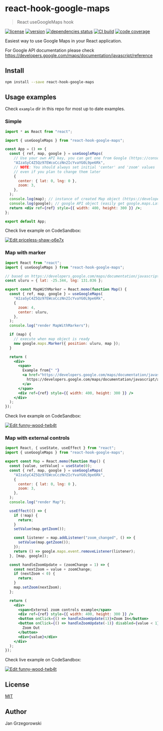 # react-hook-google-maps

> React useGoogleMaps hook

[![license](https://img.shields.io/github/license/jmarceli/react-hook-google-maps.svg)](https://opensource.org/licenses/MIT)
[![version](https://img.shields.io/npm/v/react-hook-google-maps.svg)](https://www.npmjs.com/package/react-hook-google-maps)
[![dependencies status](https://img.shields.io/david/jmarceli/react-hook-google-maps.svg)](https://david-dm.org/jmarceli/react-hook-google-maps)
[![CI build](https://img.shields.io/circleci/project/github/jmarceli/react-hook-google-maps/master.svg)](https://circleci.com/gh/jmarceli/react-hook-google-maps)
[![code coverage](https://img.shields.io/codecov/c/github/jmarceli/react-hook-google-maps.svg)](https://codecov.io/gh/jmarceli/react-hook-google-maps)

Easiest way to use Google Maps in your React application.

For Google API documentation please check https://developers.google.com/maps/documentation/javascript/reference

## Install

```bash
npm install --save react-hook-google-maps
```

## Usage examples

Check `example` dir in this repo for most up to date examples.

### Simple

```jsx
import * as React from "react";

import { useGoogleMaps } from "react-hook-google-maps";

const App = () => {
  const { ref, map, google } = useGoogleMaps(
    // Use your own API key, you can get one from Google (https://console.cloud.google.com/google/maps-apis/overview)
    "AIzaSyC4Z5Qz97EWcoCczNn2IcYvaYG0L9pe6Rk",
    // NOTE: You should always set initial 'center' and 'zoom' values
    // even if you plan to change them later
    {
      center: { lat: 0, lng: 0 },
      zoom: 3,
    },
  );
  console.log(map); // instance of created Map object (https://developers.google.com/maps/documentation/javascript/reference/map)
  console.log(google); // google API object (easily get google.maps.LatLng or google.maps.Marker or any other Google Maps class)
  return <div ref={ref} style={{ width: 400, height: 300 }} />;
};

export default App;
```

Check live example on CodeSandbox:

[![Edit priceless-shaw-o6e7x](https://codesandbox.io/static/img/play-codesandbox.svg)](https://codesandbox.io/s/priceless-shaw-o6e7x?fontsize=14&hidenavigation=1&theme=dark)

### Map with marker

```jsx
import React from "react";
import { useGoogleMaps } from "react-hook-google-maps";

// based on https://developers.google.com/maps/documentation/javascript/adding-a-google-map
const uluru = { lat: -25.344, lng: 131.036 };

export const MapWithMarker = React.memo(function Map() {
  const { ref, map, google } = useGoogleMaps(
    "AIzaSyC4Z5Qz97EWcoCczNn2IcYvaYG0L9pe6Rk",
    {
      zoom: 4,
      center: uluru,
    },
  );
  console.log("render MapWithMarkers");

  if (map) {
    // execute when map object is ready
    new google.maps.Marker({ position: uluru, map });
  }

  return (
    <div>
      <span>
        Example from{" "}
        <a href="https://developers.google.com/maps/documentation/javascript/adding-a-google-map">
          https://developers.google.com/maps/documentation/javascript/adding-a-google-map
        </a>
      </span>
      <div ref={ref} style={{ width: 400, height: 300 }} />
    </div>
  );
});
```

Check live example on CodeSandbox:

[![Edit funny-wood-twb4t](https://codesandbox.io/static/img/play-codesandbox.svg)](https://codesandbox.io/s/funny-wood-twb4t?fontsize=14&hidenavigation=1&theme=dark)

### Map with external controls

```jsx
import React, { useState, useEffect } from "react";
import { useGoogleMaps } from "react-hook-google-maps";

export const Map = React.memo(function Map() {
  const [value, setValue] = useState(0);
  const { ref, map, google } = useGoogleMaps(
    "AIzaSyC4Z5Qz97EWcoCczNn2IcYvaYG0L9pe6Rk",
    {
      center: { lat: 0, lng: 0 },
      zoom: 3,
    },
  );
  console.log("render Map");

  useEffect(() => {
    if (!map) {
      return;
    }
    setValue(map.getZoom());

    const listener = map.addListener("zoom_changed", () => {
      setValue(map.getZoom());
    });
    return () => google.maps.event.removeListener(listener);
  }, [map, google]);

  const handleZoomUpdate = (zoomChange = 1) => {
    const nextZoom = value + zoomChange;
    if (nextZoom < 0) {
      return;
    }
    map.setZoom(nextZoom);
  };

  return (
    <div>
      <span>External zoom controls example</span>
      <div ref={ref} style={{ width: 400, height: 300 }} />
      <button onClick={() => handleZoomUpdate(1)}>Zoom In</button>
      <button onClick={() => handleZoomUpdate(-1)} disabled={value < 1}>
        Zoom Out
      </button>
      <div>{value}</div>
    </div>
  );
});
```

Check live example on CodeSandbox:

[![Edit funny-wood-twb4t](https://codesandbox.io/static/img/play-codesandbox.svg)](https://codesandbox.io/s/funny-wood-twb4t?fontsize=14&hidenavigation=1&theme=dark)

## License

[MIT](./LICENSE)

## Author

Jan Grzegorowski
